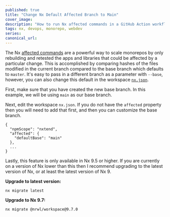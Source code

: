 ```yaml
---
published: true
title: "Change Nx Default Affected Branch to Main"
cover_image:
description: "How to run Nx affected commands in a GitHub Action workflow"
tags: nx, devops, monorepo, webdev
series:
canonical_url:
---
```


The Nx [affected commands](https://nx.dev/react/guides/ci/monorepo-affected#rebuilding-and-retesting-what-is-affected) are a powerful way to scale monorepos by only rebuilding and retested the apps and libraries that could be affected by a particular change. This is accomplished by comparing hashes of the files modified in the current branch compared to the base branch which defaults to `master`. It's easy to pass in a different branch as a parameter with `--base`, however, you can also change this default in the workspace [`nx.json`](https://nx.dev/react/workspace/configuration#nx-json).

First, make sure that you have created the new base branch. In this example, we will be using `main` as our base branch.

Next, edit the workspace `nx.json`. If you do not have the `affected` property then you will need to add that first, and then you can customize the base branch.

```
{
  "npmScope": "nxtend",
  "affected": {
    "defaultBase": "main"
  },
  ...
}
```

Lastly, this feature is only available in Nx 9.5 or higher. If you are currently on a version of Nx lower than this then I recommend upgrading to the latest version of Nx, or at least the latest version of Nx 9.

**Upgrade to latest version:**

```
nx migrate latest
```

**Upgrade to Nx 9.7:**

```
nx migrate @nrwl/workspace@9.7.0
```
